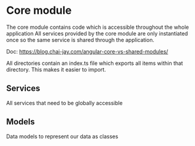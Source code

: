 # Core module
The core module contains code which is accessible throughout the whole application
All services provided by the core module are only instantiated once so the same service
is shared through the application.

Doc: https://blog.chai-jay.com/angular-core-vs-shared-modules/

All directories contain an index.ts file which exports all items within that directory.
This makes it easier to import.
## Services
All services that need to be globally accessible

## Models
Data models to represent our data as classes
